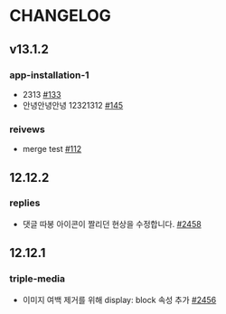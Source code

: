 # CHANGELOG

## v13.1.2

### app-installation-1

- 2313 [#133](https://github.com/jaehyeon48/github-actions-test/pull/133)
- 안녕안녕안녕 12321312 [#145](https://github.com/jaehyeon48/github-actions-test/pull/145)

### reivews

- merge test [#112](https://github.com/jaehyeon48/github-actions-test/pull/112)

## 12.12.2

### replies

- 댓글 따봉 아이콘이 짤리던 현상을 수정합니다. [#2458](https://github.com/titicacadev/triple-frontend/pull/2458)

## 12.12.1

### triple-media

- 이미지 여백 제거를 위해 display: block 속성 추가 [#2456](https://github.com/titicacadev/triple-frontend/pull/2456)
